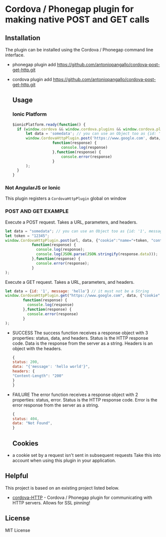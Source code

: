 # Cordova / Phonegap plugin for making native POST and GET calls

## Installation

The plugin can be installed using the Cordova / Phonegap command line interface.

- phonegap plugin add <https://github.com/antoniopangallo/cordova-post-get-http.git>
- cordova plugin add <https://github.com/antoniopangallo/cordova-post-get-http.git>

  ## Usage

  ### Ionic Platform

  ```javascript
  $ionicPlatform.ready(function() {
    if (window.cordova && window.cordova.plugins && window.cordova.plugins.Keyboard) {
        let data = 'somedata'; // you can use an Object too as {id: '1', message: 'hello'}
        window.CordovaHttpPlugin.post('https://www.google.com', data, {'cookie': 'name=hello', 'content-type': 'application/xml'},
                    function(response) {
                        console.log(response)
                    },function(response) {
                        console.error(response)
                    }
        );
    }
  }
  ```

### Not AngularJS or Ionic

This plugin registers a `CordovaHttpPlugin` global on window

### POST AND GET EXAMPLE

Execute a POST request. Takes a URL, parameters, and headers.

```javascript
let data = "somedata"; // you can use an Object too as {id: '1', message: 'hello'}
let token = "12345";
window.CordovaHttpPlugin.post(url, data, {"cookie":"name="+token, "content-type": "application/xml"},
            function(response) {
              console.log(response);
              console.log(JSON.parse(JSON.stringify(response.data)));
            },function(response) {
              console.error(response);
            }
);
```

Execute a GET request. Takes a URL, parameters, and headers.

```javascript
let data = {id: '1', message: 'hello'} // it must not be a String
window.CordovaHttpPlugin.get("https://www.google.com", data, {"cookie": "name=hello", "content-type": "application/xml"},
        function(response) {
          console.log(response)
        },function(response) {
          console.error(response)
        }
);
```

- SUCCESS The success function receives a response object with 3 properties: status, data, and headers. Status is the HTTP response code. Data is the response from the server as a string. Headers is an object with the headers.

  ```javascript
  {
  status: 200,
  data: "{'message': 'hello world'}",
  headers: {
  "Content-Length": "200"
  }
  }
  ```

- FAILURE The error function receives a response object with 2 properties: status, error. Status is the HTTP response code. Error is the error response from the server as a string.

  ```javascript
  {
  status: 404,
  data: "Not Found",
  }
  ```

  ## Cookies

- a cookie set by a request isn't sent in subsequent requests Take this into account when using this plugin in your application.

## Helpful

This project is based on an existing project listed below.

- [cordova-HTTP](https://github.com/serviewcare/cordova-HTTP) - Cordova / Phonegap plugin for communicating with HTTP servers. Allows for SSL pinning!

## License

MIT License
